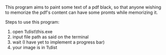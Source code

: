 This program aims to paint some text of a pdf black, so that anyone wishing to memorize the pdf's content can have some promts while memorizing it.

Steps to use this program:
1. open 1\dist\this.exe
2. input file path as said on the terminal
3. wait (I have yet to implement a progress bar)
4. your image is in 1\dist
